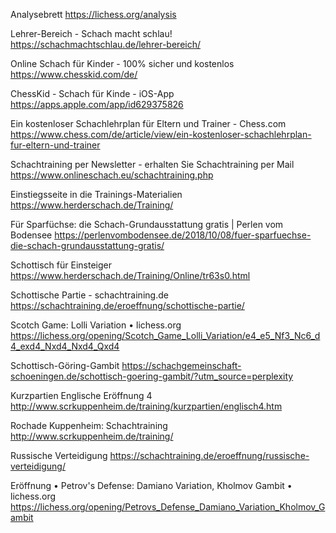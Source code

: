 Analysebrett
https://lichess.org/analysis


Lehrer-Bereich - Schach macht schlau!
https://schachmachtschlau.de/lehrer-bereich/


Online Schach für Kinder - 100% sicher und kostenlos
https://www.chesskid.com/de/


ChessKid - Schach für Kinde - iOS-App
https://apps.apple.com/app/id629375826

Ein kostenloser Schachlehrplan für Eltern und Trainer - Chess.com
https://www.chess.com/de/article/view/ein-kostenloser-schachlehrplan-fur-eltern-und-trainer


Schachtraining per Newsletter - erhalten Sie Schachtraining per Mail
https://www.onlineschach.eu/schachtraining.php

Einstiegsseite in die Trainings-Materialien
https://www.herderschach.de/Training/


Für Sparfüchse: die Schach-Grundausstattung gratis | Perlen vom Bodensee
https://perlenvombodensee.de/2018/10/08/fuer-sparfuechse-die-schach-grundausstattung-gratis/


Schottisch für Einsteiger
https://www.herderschach.de/Training/Online/tr63s0.html

Schottische Partie - schachtraining.de
https://schachtraining.de/eroeffnung/schottische-partie/

Scotch Game: Lolli Variation • lichess.org
https://lichess.org/opening/Scotch_Game_Lolli_Variation/e4_e5_Nf3_Nc6_d4_exd4_Nxd4_Nxd4_Qxd4


Schottisch-Göring-Gambit
https://schachgemeinschaft-schoeningen.de/schottisch-goering-gambit/?utm_source=perplexity


Kurzpartien Englische Eröffnung 4
http://www.scrkuppenheim.de/training/kurzpartien/englisch4.htm


Rochade Kuppenheim: Schachtraining
http://www.scrkuppenheim.de/training/


Russische Verteidigung 
https://schachtraining.de/eroeffnung/russische-verteidigung/

Eröffnung • Petrov's Defense: Damiano Variation, Kholmov Gambit • lichess.org
https://lichess.org/opening/Petrovs_Defense_Damiano_Variation_Kholmov_Gambit
